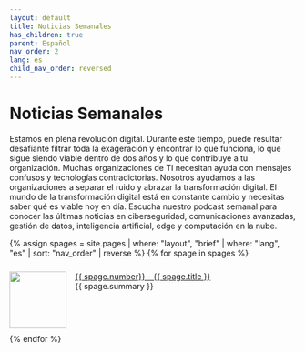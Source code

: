 ```yaml
---
layout: default
title: Noticias Semanales
has_children: true
parent: Español
nav_order: 2
lang: es
child_nav_order: reversed
---
```


# Noticias Semanales 

Estamos en plena revolución digital. Durante este tiempo, puede resultar desafiante filtrar toda la exageración y encontrar lo que funciona, lo que sigue siendo viable dentro de dos años y lo que contribuye a tu organización. Muchas organizaciones de TI necesitan ayuda con mensajes confusos y tecnologías contradictorias. Nosotros ayudamos a las organizaciones a separar el ruido y abrazar la transformación digital. El mundo de la transformación digital está en constante cambio y necesitas saber qué es viable hoy en día. Escucha nuestro podcast semanal para conocer las últimas noticias en ciberseguridad, comunicaciones avanzadas, gestión de datos, inteligencia artificial, edge y computación en la nube.

<style>
/* Create two equal columns that floats next to each other */
.column {
  float: left;
  width: 49%;
  padding: 10px;
}

/* Clear floats after the columns */
.row:after {
  content: "";
  display: table;
  clear: both;
}
</style>

<style>
.thumbnail {
    float: left;
    margin: 0 15px 0 0;
}
.episode {
    margin: 10px 0;
}
</style>

{% assign spages = site.pages | where: "layout", "brief" | where: "lang", "es" | sort: "nav_order" | reverse %}
{% for spage in spages %}
<div style="display: flex;">
    <p class="episode">
    <img class="thumbnail" src="../../{{ spage.path | remove: spage.name }}/{{ spage.img }}" width="100" height="100">
    <a href="{{ spage.url }}">{{ spage.number}} - {{ spage.title }}</a><br>
    {{ spage.summary }}
    </p>
</div>
{% endfor %}
